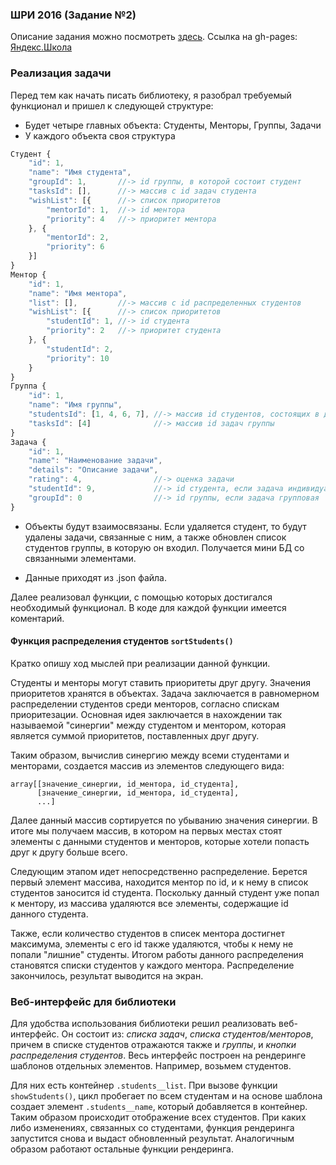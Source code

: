 ### ШРИ 2016 (Задание №2)
Описание задания можно посмотреть [здесь](https://academy.yandex.ru/events/frontend/shri_msk-2016/#test "Задание №2 Яндекс ШРИ 2016").
Ссылка на gh-pages: [Яндекс.Школа](http://artemluchin.github.io/yandex-task-2/)
### Реализация задачи

Перед тем как начать писать библиотеку, я разобрал требуемый функционал и пришел к следующей структуре:

   * Будет четыре главных объекта: Студенты, Менторы, Группы, Задачи
   * У каждого объекта своя структура


```javascript
Студент {
    "id": 1,
    "name": "Имя студента",
    "groupId": 1,       //-> id группы, в которой состоит студент
    "tasksId": [],      //-> массив с id задач студента
    "wishList": [{      //-> список приоритетов
        "mentorId": 1,  //-> id ментора
        "priority": 4   //-> приоритет ментора
    }, {
        "mentorId": 2,
        "priority": 6
    }]
}
Ментор {
    "id": 1,
    "name": "Имя ментора",
    "list": [],         //-> массив с id распределенных студентов
    "wishList": [{      //-> список приоритетов
        "studentId": 1, //-> id студента
        "priority": 2   //-> приоритет студента
    }, {
        "studentId": 2,
        "priority": 10
    }
}
Группа {
    "id": 1,
    "name": "Имя группы",
    "studentsId": [1, 4, 6, 7], //-> массив id студентов, состоящих в данной группе
    "tasksId": [4]              //-> массив id задач группы
}
Задача {
    "id": 1,
    "name": "Наименование задачи",
    "details": "Описание задачи",
    "rating": 4,                //-> оценка задачи
    "studentId": 9,             //-> id студента, если задача индивидуальная
    "groupId": 0                //-> id группы, если задача групповая
}
```

   * Объекты будут взаимосвязаны. Если удаляется студент, то будут удалены задачи, связанные с ним, а также обновлен список студентов группы, в которую он входил.
   Получается мини БД со связанными элементами.
   
   * Данные приходят из .json файла.
   
   Далее реализовал функции, с помощью которых достигался необходимый функционал. В коде для каждой функции имеется коментарий.

#### Функция распределения студентов `sortStudents()`

Кратко опишу ход мыслей при реализации данной функции. 

Студенты и менторы могут ставить приоритеты друг другу. Значения приоритетов хранятся в объектах. Задача заключается в равномерном распределении студентов среди менторов, согласно спискам
приоритезации. Основная идея заключается в нахождении так называемой "синергии" между студентом и ментором, которая является суммой приоритетов, поставленных друг другу.

Таким образом, вычислив синергию между всеми студентами и менторами, создается массив из элементов следующего вида:

    array[[значение_синергии, id_ментора, id_студента],
          [значение_синергии, id_ментора, id_студента],
          ...]

Далее данный массив сортируется по убыванию значения синергии. В итоге мы получаем массив, в котором на первых местах стоят элементы с данными студентов и менторов, которые хотели попасть друг к другу больше всего.

Следующим этапом идет непосредственно распределение. Берется первый элемент массива, находится ментор по id, и к нему в список студентов заносится id студента. Поскольку данный студент уже попал к ментору, из массива удаляются все элементы,
содержащие id данного студента.

Также, если количество студентов в списек ментора достигнет максимума, элементы с его id также удаляются, чтобы к нему не попали "лишние" студенты.
Итогом работы данного распределения становятся списки студентов у каждого ментора. Распределение закончилось, результат выводится на экран.

### Веб-интерфейс для библиотеки

Для удобства использования библиотеки решил реализовать веб-интерфейс. Он состоит из: _списка задач_, _списка студентов/менторов_, причем в списке студентов отражаются также и _группы_, и _кнопки распределения студентов_.
Весь интерфейс построен на рендеринге шаблонов отдельных элементов. Например, возьмем студентов.

Для них есть контейнер `.students__list`. При вызове функции `showStudents()`, цикл пробегает по всем студентам и на основе шаблона создает элемент `.students__name`, который добавляется в контейнер. Таким образом
происходит отображение всех студентов. При каких либо изменениях, связанных со студентами, функция рендеринга запустится снова и выдаст обновленный результат. Аналогичным образом работают остальные функции рендеринга.
